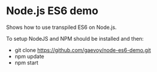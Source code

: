 # Node.js ES6 demo

Shows how to use transpiled ES6 on Node.js.

To setup NodeJS and NPM should be installed and then:
* git clone https://github.com/gaevoy/node-es6-demo.git
* npm update
* npm start
